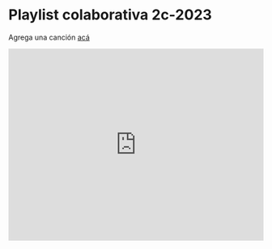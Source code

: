 # Playlist colaborativa 2c-2023


Agrega una canción [acá](https://open.spotify.com/playlist/7MyLB4xjoQyaDwR5KT5bNb?si=16-Pdh82SoG4sqsTIk5xVQ&pi=u-SJo4hg84RVus&pt=64cc1d6424285716086dea09b3ee9cf1)

<iframe style={{borderRadius:"12px"}} src="https://open.spotify.com/embed/playlist/7MyLB4xjoQyaDwR5KT5bNb?utm_source=generator" width="100%" height="380" frameBorder="0" allowfullscreen="" allow="autoplay; clipboard-write; encrypted-media; fullscreen; picture-in-picture" loading="lazy"></iframe>
